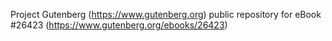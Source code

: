 Project Gutenberg (https://www.gutenberg.org) public repository for eBook #26423 (https://www.gutenberg.org/ebooks/26423)
